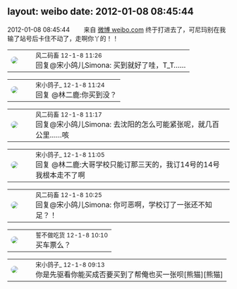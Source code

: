 layout: weibo
date: 2012-01-08 08:45:44
---
<meta name="referrer" content="no-referrer" />

2012-01-08 08:45:44  &nbsp;&nbsp;&nbsp;&nbsp;&nbsp;&nbsp; 来自 <a href="http://weibo.com/" rel="nofollow">微博 weibo.com</a>
终于打进去了，可尼玛别在我输了站号后卡住不动了，走啊你丫的！！ ​​​

<table style="width: 100%;">
  <tr>
    <td style="width: 40px;"><img style="border-radius:50%" src="https://tva3.sinaimg.cn/crop.0.0.639.639.50/6d2a6003jw8f3idy69w2gj20hs0hrt9g.jpg?KID=imgbed,tva&Expires=1624466439&ssig=%2By1c9WYJS3"></td>
    <td colspan="2"><small>风二码畜 12-1-8 11:26</small><br/>回复@宋小鸽儿Simona: 买到就好了哇，T_T……</td>
  </tr>
</table>

<table style="width: 100%;">
  <tr>
    <td style="width: 40px;"><img style="border-radius:50%" src="https://tva3.sinaimg.cn/crop.92.47.244.244.50/88f80b2bjw8eukpmat8a6j20c8086jrv.jpg?KID=imgbed,tva&Expires=1624466439&ssig=hIUoLLtMmz"></td>
    <td colspan="2"><small>宋小鸽子_ 12-1-8 11:24</small><br/>回复 @林二鹿:你买到没？</td>
  </tr>
</table>

<table style="width: 100%;">
  <tr>
    <td style="width: 40px;"><img style="border-radius:50%" src="https://tva3.sinaimg.cn/crop.0.0.639.639.50/6d2a6003jw8f3idy69w2gj20hs0hrt9g.jpg?KID=imgbed,tva&Expires=1624466439&ssig=%2By1c9WYJS3"></td>
    <td colspan="2"><small>风二码畜 12-1-8 11:17</small><br/>回复@宋小鸽儿Simona: 去沈阳的怎么可能紧张呢，就几百公里……咳</td>
  </tr>
</table>

<table style="width: 100%;">
  <tr>
    <td style="width: 40px;"><img style="border-radius:50%" src="https://tva3.sinaimg.cn/crop.92.47.244.244.50/88f80b2bjw8eukpmat8a6j20c8086jrv.jpg?KID=imgbed,tva&Expires=1624466439&ssig=hIUoLLtMmz"></td>
    <td colspan="2"><small>宋小鸽子_ 12-1-8 11:05</small><br/>回复 @林二鹿:大哥学校只能订那三天的，我订14号的14号我根本走不了啊</td>
  </tr>
</table>

<table style="width: 100%;">
  <tr>
    <td style="width: 40px;"><img style="border-radius:50%" src="https://tva3.sinaimg.cn/crop.0.0.639.639.50/6d2a6003jw8f3idy69w2gj20hs0hrt9g.jpg?KID=imgbed,tva&Expires=1624466439&ssig=%2By1c9WYJS3"></td>
    <td colspan="2"><small>风二码畜 12-1-8 10:25</small><br/>回复@宋小鸽儿Simona: 你可恶啊，学校订了一张还不知足？！</td>
  </tr>
</table>

<table style="width: 100%;">
  <tr>
    <td style="width: 40px;"><img style="border-radius:50%" src="https://tva1.sinaimg.cn/crop.0.0.640.640.50/86f7338fjw8edkav0whx0j20hs0hswfv.jpg?KID=imgbed,tva&Expires=1624466439&ssig=ShdoneFl0W"></td>
    <td colspan="2"><small>誓不做吃货 12-1-8 10:10</small><br/>买车票么？</td>
  </tr>
</table>

<table style="width: 100%;">
  <tr>
    <td style="width: 40px;"><img style="border-radius:50%" src="https://tva3.sinaimg.cn/crop.92.47.244.244.50/88f80b2bjw8eukpmat8a6j20c8086jrv.jpg?KID=imgbed,tva&Expires=1624466439&ssig=hIUoLLtMmz"></td>
    <td colspan="2"><small>宋小鸽子_ 12-1-8 09:13</small><br/>你是先驱看你能买成否要买到了帮俺也买一张呗[熊猫][熊猫]</td>
  </tr>
</table>

